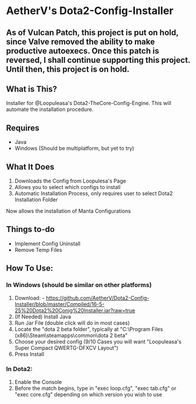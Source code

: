 # AetherV's Dota2-Config-Installer
## As of Vulcan Patch, this project is put on hold, since Valve removed the ability to make productive autoexecs. Once this patch is reversed, I shall continue supporting this project. Until then, this project is on hold. 

## What is This?
Installer for @Loopuleasa's Dota2-TheCore-Config-Engine. This will automate the installation procedure.


## Requires

- Java
- Windows (Should be multiplatform, but yet to try)


## What It Does

1.  Downloads the Config from Loopulesa's Page
2.  Allows you to select which configs to install
3.  Automatic Installation Process, only requires user to select Dota2 Installation Folder

Now allows the installation of Manta Configurations


## Things to-do

- Implement Config Uninstall
- Remove Temp Files 


## How To Use:

### In Windows (should be similar on other platforms)
1.  Download: - https://github.com/AetherV/Dota2-Config-Installer/blob/master/Compiled/16-5-25%20Dota2%20Conig%20Installer.jar?raw=true
2.  (If Needed) Install Java
3.  Run Jar File (double click will do in most cases)
4.  Locate the "dota 2 beta folder", typically at "C:\Program Files (x86)\Steam\steamapps\common\dota 2 beta"
5.  Choose your desired config (9/10 Cases you will want "Loopuleasa's Super Compact QWERTG-DFXCV Layout")
6.  Press Install
  
### In Dota2:
1.  Enable the Console 
2.  Before the match begins, type in "exec loop.cfg", "exec tab.cfg" or "exec core.cfg" depending on which version you wish to use
